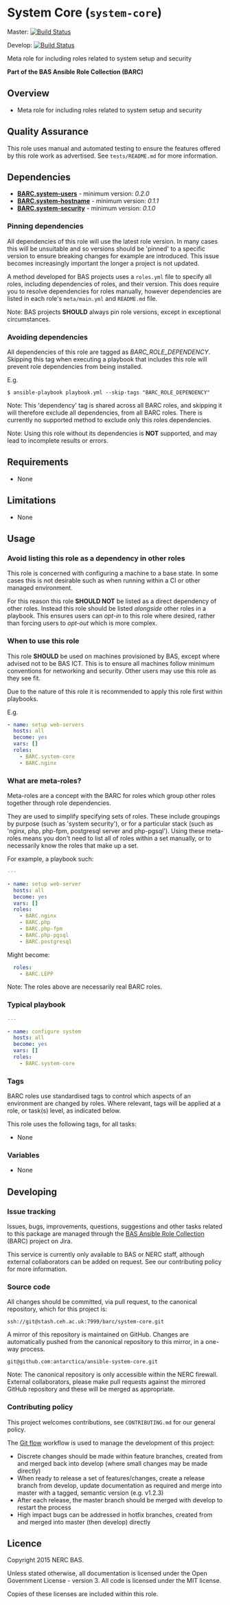 # System Core (`system-core`)

Master:
[![Build Status](https://semaphoreci.com/api/v1/projects/e6233c01-ce39-4d4e-b839-d81761e51f70/619287/badge.svg)](https://semaphoreci.com/antarctica/ansible-system-core)

Develop:
[![Build Status](https://semaphoreci.com/api/v1/projects/e6233c01-ce39-4d4e-b839-d81761e51f70/619279/badge.svg)](https://semaphoreci.com/antarctica/ansible-system-core)

Meta role for including roles related to system setup and security

**Part of the BAS Ansible Role Collection (BARC)**

## Overview

* Meta role for including roles related to system setup and security

## Quality Assurance

This role uses manual and automated testing to ensure the features offered by this role work as advertised. 
See `tests/README.md` for more information.

## Dependencies

* [**BARC.system-users**](https://galaxy.ansible.com/detail#/role/5960) - minimum version: *0.2.0*
* [**BARC.system-hostname**](https://galaxy.ansible.com/detail#/role/6042) - minimum version: *0.1.1*
* [**BARC.system-security**](https://galaxy.ansible.com/detail#/role/6285) - minimum version: *0.1.0*

### Pinning dependencies

All dependencies of this role will use the latest role version. In many cases this will be unsuitable and so versions
should be 'pinned' to a specific version to ensure breaking changes for example are introduced. This issue becomes
increasingly important the longer a project is not updated.

A method developed for BAS projects uses a `roles.yml` file to specify all roles, including dependencies of roles, 
and their version. This does require you to resolve dependencies for roles manually, however dependencies are listed in
each role's `meta/main.yml` and `README.md` file.

Note: BAS projects **SHOULD** always pin role versions, except in exceptional circumstances.

### Avoiding dependencies

All dependencies of this role are tagged as *BARC_ROLE_DEPENDENCY*. Skipping this tag when executing a playbook that
includes this role will prevent role dependencies from being installed.

E.g.

```shell
$ ansible-playbook playbook.yml --skip-tags "BARC_ROLE_DEPENDENCY"
```

Note: This 'dependency' tag is shared across all BARC roles, and skipping it will therefore exclude all dependencies,
from all BARC roles. There is currently no supported method to exclude only this roles dependencies.

Note: Using this role without its dependencies is **NOT** supported, and may lead to incomplete results or errors.

## Requirements

* None

## Limitations

* None

## Usage

### Avoid listing this role as a dependency in other roles

This role is concerned with configuring a machine to a base state. In some cases this is not desirable such as when 
running within a CI or other managed environment.

For this reason this role **SHOULD NOT** be listed as a direct dependency of other roles. Instead this role should be
listed *alongside* other roles in a playbook. This ensures users can *opt-in* to this role where desired, rather than
forcing users to *opt-out* which is more complex.

### When to use this role

This role **SHOULD** be used on machines provisioned by BAS, except where advised not to be BAS ICT. This is to ensure
all machines follow minimum conventions for networking and security. Other users may use this role as they see fit.

Due to the nature of this role it is recommended to apply this role first within playbooks.

E.g.

```yaml
- name: setup web-servers
  hosts: all
  become: yes
  vars: []
  roles:
    - BARC.system-core
    - BARC.nginx
```

### What are meta-roles?

Meta-roles are a concept with the BARC for roles which group other roles together through role dependencies.

They are used to simplify specifying sets of roles. These include groupings by purpose (such as 'system security'), or 
for a particular stack (such as 'nginx, php, php-fpm, postgresql server and php-pgsql'). Using these meta-roles means
you don't need to list all of roles within a set manually, or to necessarily know the roles that make up a set.

For example, a playbook such:

```yaml
---

- name: setup web-server
  hosts: all
  become: yes
  vars: []
  roles:
    - BARC.nginx
    - BARC.php
    - BARC.php-fpm
    - BARC.php-pgsql
    - BARC.postgresql
```

Might become:

```yaml
  roles:
    - BARC.LEPP
```

Note: The roles above are necessarily real BARC roles.

### Typical playbook

```yaml
---

- name: configure system
  hosts: all
  become: yes
  vars: []
  roles:
    - BARC.system-core
```

### Tags

BARC roles use standardised tags to control which aspects of an environment are changed by roles. Where relevant, tags
will be applied at a role, or task(s) level, as indicated below.

This role uses the following tags, for all tasks:

* None

### Variables

* None

## Developing

### Issue tracking

Issues, bugs, improvements, questions, suggestions and other tasks related to this package are managed through the 
[BAS Ansible Role Collection](https://jira.ceh.ac.uk/projects/BARC) (BARC) project on Jira.

This service is currently only available to BAS or NERC staff, although external collaborators can be added on request.
See our contributing policy for more information.

### Source code

All changes should be committed, via pull request, to the canonical repository, which for this project is:

`ssh://git@stash.ceh.ac.uk:7999/barc/system-core.git`

A mirror of this repository is maintained on GitHub. Changes are automatically pushed from the canonical repository to
this mirror, in a one-way process.

`git@github.com:antarctica/ansible-system-core.git`

Note: The canonical repository is only accessible within the NERC firewall. External collaborators, please make pull 
requests against the mirrored GitHub repository and these will be merged as appropriate.

### Contributing policy

This project welcomes contributions, see `CONTRIBUTING.md` for our general policy.

The [Git flow](https://www.atlassian.com/git/tutorials/comparing-workflows/gitflow-workflow/) 
workflow is used to manage the development of this project:

* Discrete changes should be made within feature branches, created from and merged back into develop 
(where small changes may be made directly)
* When ready to release a set of features/changes, create a release branch from develop, update documentation as 
required and merge into master with a tagged, semantic version (e.g. v1.2.3)
* After each release, the master branch should be merged with develop to restart the process
* High impact bugs can be addressed in hotfix branches, created from and merged into master (then develop) directly

## Licence

Copyright 2015 NERC BAS.

Unless stated otherwise, all documentation is licensed under the Open Government License - version 3. All code is
licensed under the MIT license.

Copies of these licenses are included within this role.
